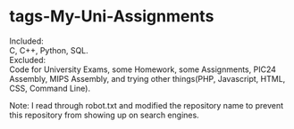 # tags-My-Uni-Assignments
Included:<br/>
C, C++, Python, SQL.<br/>
Excluded:<br/>
Code for University Exams, some Homework, some Assignments, PIC24 Assembly, MIPS Assembly, and trying other things(PHP, Javascript, HTML, CSS, Command Line). <br/>

Note: I read through robot.txt and modified the repository name to prevent this repository from showing up on search engines.
